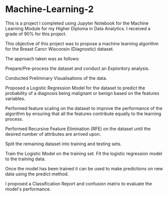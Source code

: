 # Machine-Learning-2
This is a project I completed using Jupyter Notebook for the Machine Learning Module for my Higher Diploma in Data Analytics.  I received a grade of 90% for this project. 

This objective of this project was to propose a machine learning algorithm for the Breast Cancr Wisconsin (Diagnostic) dataset.

The approach taken was as follows:

Prepare/Pre-process the dataset and conduct an Exploritory analysis.

Conducted Preliminary Visualisations of the data.

Proposed a Logistic Regression Model for the dataset to predict the probability of a diagnosis being malignant or benign based on the features variables.

Performed feature scaling on the dataset to improve the performance of the algorithm by ensuring that all the features contribute equally to the learning process.

Performed Recursive Feature Elimination (RFE) on the dataset until the desired number of attributes are arrived upon.

Split the remaining dataset into training and testing sets.

Train the Logistic Model on the training set. Fit the logistic regression model to the training data.

Once the model has been trained it can be used to make predictions on new data using the predict method.

I proposed a Classification Report and confusion matrix to evaluate the model's performance.





